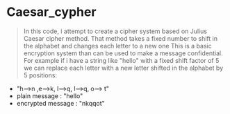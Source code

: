 # Caesar_cypher

>In this code, i attempt to create a cipher system based on Julius Caesar cipher method.
>That method takes a fixed number to shift in the alphabet and changes each letter to a new one
>This is a basic encryption  system than can be used to make a message confidential.
>For example if i have a string like "hello" with a fixed shift factor of  5
>we can replace each letter with a new letter shifted in the alphabet by 5 positions:
- "h-->n ,e-->k, l-->q, l-->q, o--> t"
- plain message : "hello"
- encrypted message : "nkqqot"
